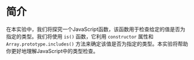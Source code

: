 # 简介

在本实验中，我们将探究一个JavaScript函数，该函数用于检查给定的值是否为指定的类型。我们将使用 `is()` 函数，它利用 `constructor` 属性和 `Array.prototype.includes()` 方法来确定该值是否为指定的类型。本实验将帮助你更好地理解JavaScript中的类型检查。

